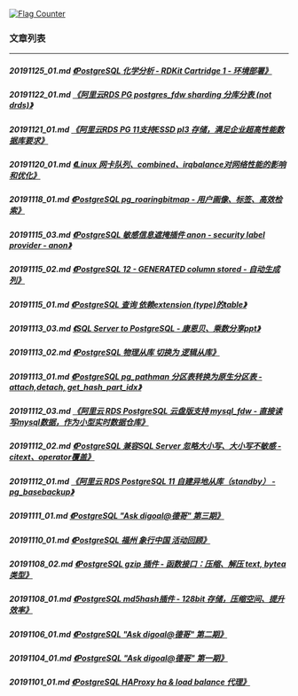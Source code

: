 <a rel="nofollow" href="http://info.flagcounter.com/h9V1"  ><img src="http://s03.flagcounter.com/count/h9V1/bg_FFFFFF/txt_000000/border_CCCCCC/columns_2/maxflags_12/viewers_0/labels_0/pageviews_0/flags_0/"  alt="Flag Counter"  border="0"  ></a>  
  
### 文章列表  
----  
##### 20191125_01.md   [《PostgreSQL 化学分析 - RDKit Cartridge 1 - 环境部署》](20191125_01.md)  
##### 20191122_01.md   [《阿里云RDS PG postgres_fdw sharding 分库分表 (not drds)》](20191122_01.md)  
##### 20191121_01.md   [《阿里云RDS PG 11支持ESSD pl3 存储，满足企业超高性能数据库要求》](20191121_01.md)  
##### 20191120_01.md   [《Linux 网卡队列、combined、irqbalance对网络性能的影响和优化》](20191120_01.md)  
##### 20191118_01.md   [《PostgreSQL pg_roaringbitmap - 用户画像、标签、高效检索》](20191118_01.md)  
##### 20191115_03.md   [《PostgreSQL 敏感信息遮掩插件 anon - security label provider - anon》](20191115_03.md)  
##### 20191115_02.md   [《PostgreSQL 12 - GENERATED column stored - 自动生成列》](20191115_02.md)  
##### 20191115_01.md   [《PostgreSQL 查询 依赖extension (type)的table》](20191115_01.md)  
##### 20191113_03.md   [《SQL Server to PostgreSQL - 康恩贝、乘数分享ppt》](20191113_03.md)  
##### 20191113_02.md   [《PostgreSQL 物理从库 切换为 逻辑从库》](20191113_02.md)  
##### 20191113_01.md   [《PostgreSQL pg_pathman 分区表转换为原生分区表 - attach,detach, get_hash_part_idx》](20191113_01.md)  
##### 20191112_03.md   [《阿里云 RDS PostgreSQL 云盘版支持 mysql_fdw - 直接读写mysql数据，作为小型实时数据仓库》](20191112_03.md)  
##### 20191112_02.md   [《PostgreSQL 兼容SQL Server 忽略大小写、大小写不敏感 - citext、operator覆盖》](20191112_02.md)  
##### 20191112_01.md   [《阿里云 RDS PostgreSQL 11 自建异地从库（standby） - pg_basebackup》](20191112_01.md)  
##### 20191111_01.md   [《PostgreSQL "Ask digoal@德哥" 第三期》](20191111_01.md)  
##### 20191110_01.md   [《PostgreSQL 福州 象行中国 活动回顾》](20191110_01.md)  
##### 20191108_02.md   [《PostgreSQL gzip 插件 - 函数接口：压缩、解压 text, bytea 类型》](20191108_02.md)  
##### 20191108_01.md   [《PostgreSQL md5hash插件 - 128bit 存储，压缩空间、提升效率》](20191108_01.md)  
##### 20191106_01.md   [《PostgreSQL "Ask digoal@德哥" 第二期》](20191106_01.md)  
##### 20191104_01.md   [《PostgreSQL "Ask digoal@德哥" 第一期》](20191104_01.md)  
##### 20191101_01.md   [《PostgreSQL HAProxy ha & load balance 代理》](20191101_01.md)  
